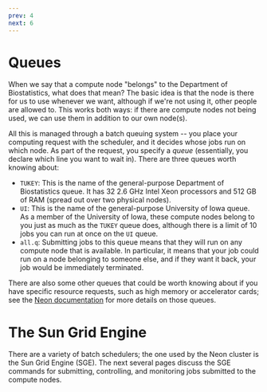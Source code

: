 ```yaml
---
prev: 4
next: 6
---
```


# Queues

When we say that a compute node "belongs" to the Department of Biostatistics, what does that mean?  The basic idea is that the node is there for us to use whenever we want, although if we're not using it, other people are allowed to.  This works both ways: if there are compute nodes not being used, we can use them in addition to our own node(s).

All this is managed through a batch queuing system -- you place your computing request with the scheduler, and it decides whose jobs run on which node.  As part of the request, you specify a *queue* (essentially, you declare which line you want to wait in).  There are three queues worth knowing about:

* `TUKEY`: This is the name of the general-purpose Department of Biostatistics queue.  It has 32 2.6 GHz Intel Xeon processors and 512 GB of RAM (spread out over two physical nodes).
* `UI`: This is the name of the general-purpose University of Iowa queue.  As a member of the University of Iowa, these compute nodes belong to you just as much as the `TUKEY` queue does, although there is a limit of 10 jobs you can run at once on the `UI` queue.
* `all.q`: Submitting jobs to this queue means that they will run on any compute node that is available.  In particular, it means that your job could run on a node belonging to someone else, and if they want it back, your job would be immediately terminated.

There are also some other queues that could be worth knowing about if you have specific resource requests, such as high memory or accelerator cards; see the
[Neon documentation](https://wiki.uiowa.edu/display/hpcdocs/Neon+Overview+and+Quick+Start+Guide) for more details on those queues.

# The Sun Grid Engine

There are a variety of batch schedulers; the one used by the Neon cluster is the Sun Grid Engine (SGE).  The next several pages discuss the SGE commands for submitting, controlling, and monitoring jobs submitted to the compute nodes.

